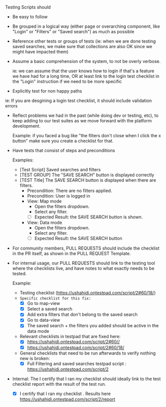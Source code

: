 Testing Scripts should
- Be easy to follow
- Be grouped in a logical way (either page or overarching component, like "Login" or "Filters" or "Saved search") as much as possible
- Reference other tests or groups of tests (ie: when we are done testing saved searches, we make sure that collections are also OK since we might have impacted them) 
- Assume a basic comprehension of the system, to not be overly verbose. 

    ie: we can assume that the user knows how to login if that's a feature we have had for a long time, OR at least link to the login test checklist in the "Login" instruction if we need to be more specific 

- Explicitly test for non happy paths

ie:  If you are desgining a login test checklist, it should include validation errors

- Reflect problems we had in the past (while doing dev or testing, etc), to keep adding to our test suites as we move forward with the platform development.  
    
    Example: if you faced a bug like "the filters don't close when I click the x button" make sure you create a checklist for that. 

- Have tests that consist of steps and preconditions

    Examples: 
    - [Test Script] Saved searches and filters
    - [TEST GROUP] The "SAVE SEARCH" button is displayed correctly
    - [TEST Title] The SAVE SEARCH button is displayed when there are filters.
        - Precondition: There are no filters applied.
        - Precondition: User is logged in
        - View: Map mode
            - Open the filters dropdown.
            - Select any filter.
            - [ ] Expected Result: the SAVE SEARCH button is shown.
        - View: Data mode
            - Open the filters dropdown.
            - Select any filter.
            - [ ] Expected Result: the SAVE SEARCH button
            
- For community members, PULL REQUESTS should include the checklist in the PR itself, as shown in the PULL REQUEST Template.

- For internal usage, our PULL REQUESTS should link to the testing tool where the checklists live, and have notes to what exactly needs to be tested. 

    Example: 
    
    - Testing checklist (https://ushahidi.ontestpad.com/script/2#60/18/)
    - `Specific checklist for this fix:`
        - [x] Go to map-view
        - [x] Select a saved search
        - [x] Add extra filters that don't belong to the saved search
        - [x] Go to data-view
        - [x] The saved search + the filters you added should be active in the data mode 
        
    - Relevant checklists in testpad that are fixed here: 
        - [x] https://ushahidi.ontestpad.com/script/2#60//
        - [x] https://ushahidi.ontestpad.com/script/2#60/18/

    - General checklists that need to be run afterwards to verify nothing new is broken: 
        - [x] Full Filtering and saved searches testpad script :  https://ushahidi.ontestpad.com/script/2
        
- Internal: The I certify that I ran my checklist should ideally link to the test checklist report with the result of the test run.
    - [x] I certify that I ran my checklist . Results here https://ushahidi.ontestpad.com/script/2/report

